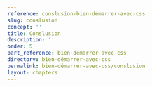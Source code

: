 ```yaml
---
reference: conslusion-bien-démarrer-avec-css
slug: conslusion
concept: ''
title: Conslusion
description: ''
order: 5
part_reference: bien-démarrer-avec-css
directory: bien-démarrer-avec-css
permalink: bien-démarrer-avec-css/conslusion
layout: chapters
---
```

